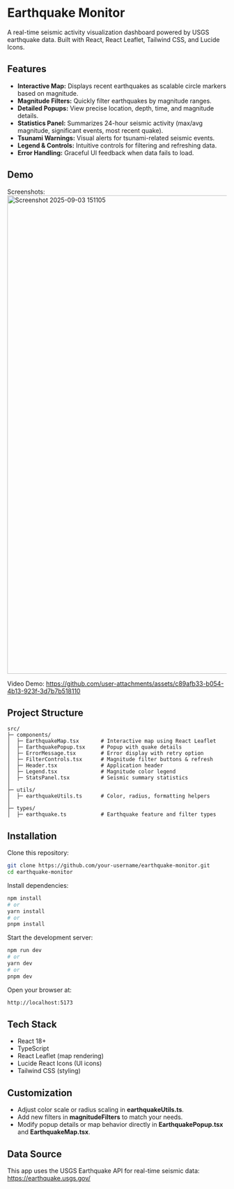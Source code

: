 # Earthquake Monitor

A real-time seismic activity visualization dashboard powered by USGS earthquake data.
Built with React, React Leaflet, Tailwind CSS, and Lucide Icons.

## Features

- **Interactive Map:** Displays recent earthquakes as scalable circle markers based on magnitude.
- **Magnitude Filters:** Quickly filter earthquakes by magnitude ranges.
- **Detailed Popups:** View precise location, depth, time, and magnitude details.
- **Statistics Panel:** Summarizes 24-hour seismic activity (max/avg magnitude, significant events, most recent quake).
- **Tsunami Warnings:** Visual alerts for tsunami-related seismic events.
- **Legend & Controls:** Intuitive controls for filtering and refreshing data.
- **Error Handling:** Graceful UI feedback when data fails to load.

## Demo
Screenshots:
<img width="1918" height="1095" alt="Screenshot 2025-09-03 151105" src="https://github.com/user-attachments/assets/f0645bed-e4b9-45c8-ad3f-231c1c049cc9" />

Video Demo:
https://github.com/user-attachments/assets/c89afb33-b054-4b13-923f-3d7b7b518110



## Project Structure

```
src/
├─ components/
│  ├─ EarthquakeMap.tsx       # Interactive map using React Leaflet
│  ├─ EarthquakePopup.tsx     # Popup with quake details
│  ├─ ErrorMessage.tsx        # Error display with retry option
│  ├─ FilterControls.tsx      # Magnitude filter buttons & refresh
│  ├─ Header.tsx              # Application header
│  ├─ Legend.tsx              # Magnitude color legend
│  ├─ StatsPanel.tsx          # Seismic summary statistics
│
├─ utils/
│  ├─ earthquakeUtils.ts      # Color, radius, formatting helpers
│
├─ types/
│  ├─ earthquake.ts           # Earthquake feature and filter types

```

## Installation

Clone this repository:

```bash
git clone https://github.com/your-username/earthquake-monitor.git
cd earthquake-monitor
```

Install dependencies:

```bash
npm install
# or
yarn install
# or
pnpm install
```

Start the development server:

```bash
npm run dev
# or
yarn dev
# or
pnpm dev
```

Open your browser at:

```bash
http://localhost:5173
```

## Tech Stack

- React 18+
- TypeScript
- React Leaflet (map rendering)
- Lucide React Icons (UI icons)
- Tailwind CSS (styling)

## Customization

- Adjust color scale or radius scaling in **earthquakeUtils.ts**.
- Add new filters in **magnitudeFilters** to match your needs.
- Modify popup details or map behavior directly in **EarthquakePopup.tsx** and **EarthquakeMap.tsx**.

## Data Source

This app uses the USGS Earthquake API for real-time seismic data:
https://earthquake.usgs.gov/
